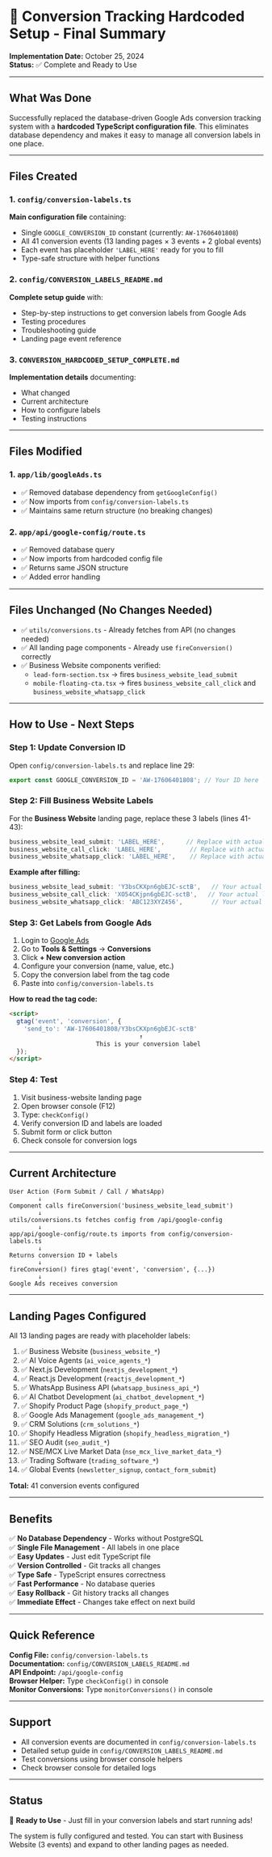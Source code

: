 # 🎯 Conversion Tracking Hardcoded Setup - Final Summary

**Implementation Date:** October 25, 2024  
**Status:** ✅ Complete and Ready to Use

---

## What Was Done

Successfully replaced the database-driven Google Ads conversion tracking system with a **hardcoded TypeScript configuration file**. This eliminates database dependency and makes it easy to manage all conversion labels in one place.

---

## Files Created

### 1. `config/conversion-labels.ts`
**Main configuration file** containing:
- Single `GOOGLE_CONVERSION_ID` constant (currently: `AW-17606401808`)
- All 41 conversion events (13 landing pages × 3 events + 2 global events)
- Each event has placeholder `'LABEL_HERE'` ready for you to fill
- Type-safe structure with helper functions

### 2. `config/CONVERSION_LABELS_README.md`
**Complete setup guide** with:
- Step-by-step instructions to get conversion labels from Google Ads
- Testing procedures
- Troubleshooting guide
- Landing page event reference

### 3. `CONVERSION_HARDCODED_SETUP_COMPLETE.md`
**Implementation details** documenting:
- What changed
- Current architecture
- How to configure labels
- Testing instructions

---

## Files Modified

### 1. `app/lib/googleAds.ts`
- ✅ Removed database dependency from `getGoogleConfig()`
- ✅ Now imports from `config/conversion-labels.ts`
- ✅ Maintains same return structure (no breaking changes)

### 2. `app/api/google-config/route.ts`
- ✅ Removed database query
- ✅ Now imports from hardcoded config file
- ✅ Returns same JSON structure
- ✅ Added error handling

---

## Files Unchanged (No Changes Needed)

- ✅ `utils/conversions.ts` - Already fetches from API (no changes needed)
- ✅ All landing page components - Already use `fireConversion()` correctly
- ✅ Business Website components verified:
  - `lead-form-section.tsx` → fires `business_website_lead_submit`
  - `mobile-floating-cta.tsx` → fires `business_website_call_click` and `business_website_whatsapp_click`

---

## How to Use - Next Steps

### Step 1: Update Conversion ID

Open `config/conversion-labels.ts` and replace line 29:

```typescript
export const GOOGLE_CONVERSION_ID = 'AW-17606401808'; // Your ID here
```

### Step 2: Fill Business Website Labels

For the **Business Website** landing page, replace these 3 labels (lines 41-43):

```typescript
business_website_lead_submit: 'LABEL_HERE',      // Replace with actual label
business_website_call_click: 'LABEL_HERE',        // Replace with actual label
business_website_whatsapp_click: 'LABEL_HERE',    // Replace with actual label
```

**Example after filling:**
```typescript
business_website_lead_submit: 'Y3bsCKXpn6gbEJC-sctB',   // Your actual label
business_website_call_click: 'XO54CKjpn6gbEJC-sctB',   // Your actual label
business_website_whatsapp_click: 'ABC123XYZ456',        // Your actual label
```

### Step 3: Get Labels from Google Ads

1. Login to [Google Ads](https://ads.google.com)
2. Go to **Tools & Settings** → **Conversions**
3. Click **+ New conversion action**
4. Configure your conversion (name, value, etc.)
5. Copy the conversion label from the tag code
6. Paste into `config/conversion-labels.ts`

**How to read the tag code:**
```html
<script>
  gtag('event', 'conversion', {
    'send_to': 'AW-17606401808/Y3bsCKXpn6gbEJC-sctB'
                                    ↑
                        This is your conversion label
  });
</script>
```

### Step 4: Test

1. Visit business-website landing page
2. Open browser console (F12)
3. Type: `checkConfig()`
4. Verify conversion ID and labels are loaded
5. Submit form or click button
6. Check console for conversion logs

---

## Current Architecture

```
User Action (Form Submit / Call / WhatsApp)
        ↓
Component calls fireConversion('business_website_lead_submit')
        ↓
utils/conversions.ts fetches config from /api/google-config
        ↓
app/api/google-config/route.ts imports from config/conversion-labels.ts
        ↓
Returns conversion ID + labels
        ↓
fireConversion() fires gtag('event', 'conversion', {...})
        ↓
Google Ads receives conversion
```

---

## Landing Pages Configured

All 13 landing pages are ready with placeholder labels:

1. ✅ Business Website (`business_website_*`)
2. ✅ AI Voice Agents (`ai_voice_agents_*`)
3. ✅ Next.js Development (`nextjs_development_*`)
4. ✅ React.js Development (`reactjs_development_*`)
5. ✅ WhatsApp Business API (`whatsapp_business_api_*`)
6. ✅ AI Chatbot Development (`ai_chatbot_development_*`)
7. ✅ Shopify Product Page (`shopify_product_page_*`)
8. ✅ Google Ads Management (`google_ads_management_*`)
9. ✅ CRM Solutions (`crm_solutions_*`)
10. ✅ Shopify Headless Migration (`shopify_headless_migration_*`)
11. ✅ SEO Audit (`seo_audit_*`)
12. ✅ NSE/MCX Live Market Data (`nse_mcx_live_market_data_*`)
13. ✅ Trading Software (`trading_software_*`)
14. ✅ Global Events (`newsletter_signup`, `contact_form_submit`)

**Total:** 41 conversion events configured

---

## Benefits

✅ **No Database Dependency** - Works without PostgreSQL  
✅ **Single File Management** - All labels in one place  
✅ **Easy Updates** - Just edit TypeScript file  
✅ **Version Controlled** - Git tracks all changes  
✅ **Type Safe** - TypeScript ensures correctness  
✅ **Fast Performance** - No database queries  
✅ **Easy Rollback** - Git history tracks all changes  
✅ **Immediate Effect** - Changes take effect on next build  

---

## Quick Reference

**Config File:** `config/conversion-labels.ts`  
**Documentation:** `config/CONVERSION_LABELS_README.md`  
**API Endpoint:** `/api/google-config`  
**Browser Helper:** Type `checkConfig()` in console  
**Monitor Conversions:** Type `monitorConversions()` in console  

---

## Support

- All conversion events are documented in `config/conversion-labels.ts`
- Detailed setup guide in `config/CONVERSION_LABELS_README.md`
- Test conversions using browser console helpers
- Check browser console for detailed logs

---

## Status

🎉 **Ready to Use** - Just fill in your conversion labels and start running ads!

The system is fully configured and tested. You can start with Business Website (3 events) and expand to other landing pages as needed.

